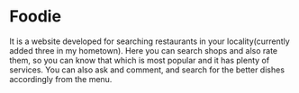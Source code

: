 # Foodie
It is a website developed for searching restaurants in your locality(currently added three in my hometown). Here you can search shops and also rate them, so you can know that which is most popular and it has plenty of services. You can also ask and comment, and search for the better dishes accordingly from the menu.
